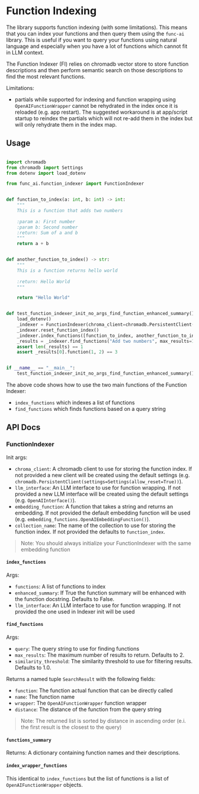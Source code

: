 # Function Indexing

The library supports function indexing (with some limitations). This means that you can index your functions and then
query them using the `func-ai` library. This is useful if you want to query your functions using natural language and
especially when you have a lot of functions which cannot fit in LLM context.

The Function Indexer (FI) relies on chromadb vector store to store function descriptions and then perform semantic
search on those descriptions to find the most relevant functions.

Limitations:

- partials while supported for indexing and function wrapping using `OpenAIFunctionWrapper` cannot be rehydrated in the
  index once it is reloaded (e.g. app restart). The suggested workaround is at app/script startup to reindex the
  partials which will not re-add them in the index but will only rehydrate them in the index map.

## Usage

```python

import chromadb
from chromadb import Settings
from dotenv import load_dotenv

from func_ai.function_indexer import FunctionIndexer


def function_to_index(a: int, b: int) -> int:
    """
    This is a function that adds two numbers
  
    :param a: First number
    :param b: Second number
    :return: Sum of a and b
    """
    return a + b


def another_function_to_index() -> str:
    """
    This is a function returns hello world
  
    :return: Hello World
    """

    return "Hello World"


def test_function_indexer_init_no_args_find_function_enhanced_summary():
    load_dotenv()
    _indexer = FunctionIndexer(chroma_client=chromadb.PersistentClient(settings=Settings(allow_reset=True)))
    _indexer.reset_function_index()
    _indexer.index_functions([function_to_index, another_function_to_index], enhanced_summary=True)
    _results = _indexer.find_functions("Add two numbers", max_results=10, similarity_threshold=0.2)
    assert len(_results) == 1
    assert _results[0].function(1, 2) == 3


if __name__ == "__main__":
    test_function_indexer_init_no_args_find_function_enhanced_summary()
```

The above code shows how to use the two main functions of the Function Indexer:

- `index_functions` which indexes a list of functions
- `find_functions` which finds functions based on a query string

## API Docs

### FunctionIndexer

Init args:

- `chroma_client`: A chromadb client to use for storing the function index. If not provided a new client will be created
  using the default settings (e.g. `chromadb.PersistentClient(settings=Settings(allow_reset=True))`).
- `llm_interface`: An LLM interface to use for function wrapping. If not provided a new LLM interface will be created
  using the default settings (e.g. `OpenAIInterface()`).
- `embedding_function`: A function that takes a string and returns an embedding. If not provided the default embedding
  function will be used (e.g. `embedding_functions.OpenAIEmbeddingFunction()`).
- `collection_name`: The name of the collection to use for storing the function index. If not provided the defaults
  to `function_index`.

> Note: You should always initialize your FunctionIndexer with the same embedding function

#### `index_functions`

Args:

- `functions`: A list of functions to index
- `enhanced_summary`: If True the function summary will be enhanced with the function docstring. Defaults to False.
- `llm_interface`: An LLM interface to use for function wrapping. If not provided the one used in Indexer init will be
  used

#### `find_functions`

Args:

- `query`: The query string to use for finding functions
- `max_results`: The maximum number of results to return. Defaults to 2.
- `similarity_threshold`: The similarity threshold to use for filtering results. Defaults to 1.0.

Returns a named tuple `SearchResult` with the following fields:

- `function`: The function actual function that can be directly called
- `name`: The function name
- `wrapper`: The `OpenAIFunctionWrapper` function wrapper
- `distance`: The distance of the function from the query string

> Note: The returned list is sorted by distance in ascending order (e.i. the first result is the closest to the query)

#### `functions_summary`

Returns: A dictionary containing function names and their descriptions.

#### `index_wrapper_functions`

This identical to `index_functions` but the list of functions is a list of `OpenAIFunctionWrapper` objects.